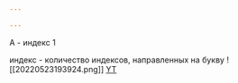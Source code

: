 ```yaml
---

---
```

А - индекс 1

индекс - количество индексов, направленных на букву
![[20220523193924.png]]
[YT](https://www.youtube.com/watch?v=Vq6McsFgDyA)